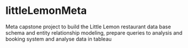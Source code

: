 # littleLemonMeta
Meta capstone project to build the Little Lemon restaurant data base schema and entity relationship modeling, prepare queries to analysis and booking system and analyse data in tableau

